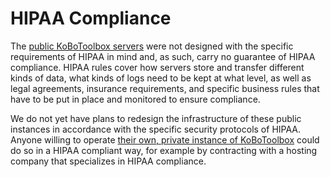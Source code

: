 # HIPAA Compliance

The [public KoBoToolbox servers](server.md) were not designed with the specific requirements of HIPAA in mind and, as such, carry no guarantee of HIPAA compliance. HIPAA rules cover how servers store and transfer different kinds of data, what kinds of logs need to be kept at what level, as well as legal agreements, insurance requirements, and specific business rules that have to be put in place and monitored to ensure compliance. 

We do not yet have plans to redesign the infrastructure of these public instances in accordance with the specific security protocols of HIPAA. Anyone willing to operate [their own, private instance of KoBoToolbox](kobo_your_servers.md) could do so in a HIPAA compliant way, for example by contracting with a hosting company that specializes in HIPAA compliance.
